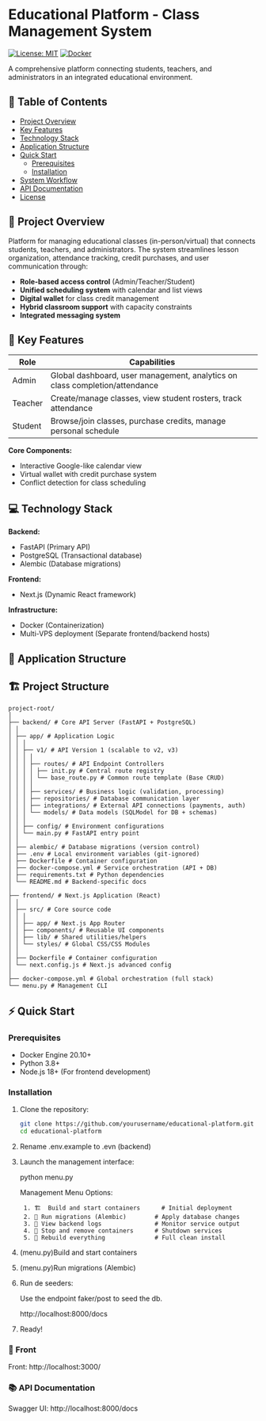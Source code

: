 # Educational Platform - Class Management System

[![License: MIT](https://img.shields.io/badge/License-MIT-blue.svg)](https://opensource.org/licenses/MIT)
[![Docker](https://img.shields.io/badge/Docker-Containers-blue)](https://www.docker.com/)

A comprehensive platform connecting students, teachers, and administrators in an integrated educational environment.

## 📌 Table of Contents
- [Project Overview](#-project-overview)
- [Key Features](#-key-features)
- [Technology Stack](#-technology-stack)
- [Application Structure](#-application-structure)
- [Quick Start](#-quick-start)
  - [Prerequisites](#prerequisites)
  - [Installation](#installation)
- [System Workflow](#-system-workflow)
- [API Documentation](#-api-documentation)
- [License](#-license)

## 🌟 Project Overview

Platform for managing educational classes (in-person/virtual) that connects students, teachers, and administrators. The system streamlines lesson organization, attendance tracking, credit purchases, and user communication through:

- **Role-based access control** (Admin/Teacher/Student)
- **Unified scheduling system** with calendar and list views
- **Digital wallet** for class credit management
- **Hybrid classroom support** with capacity constraints
- **Integrated messaging system**

## 🚀 Key Features

| Role        | Capabilities                                                                 |
|-------------|------------------------------------------------------------------------------|
| Admin       | Global dashboard, user management, analytics on class completion/attendance  |
| Teacher     | Create/manage classes, view student rosters, track attendance                |
| Student     | Browse/join classes, purchase credits, manage personal schedule              |

**Core Components:**
- Interactive Google-like calendar view
- Virtual wallet with credit purchase system
- Conflict detection for class scheduling
<!-- - Real-time notifications -->

## 💻 Technology Stack

**Backend:**
- FastAPI (Primary API)
- PostgreSQL (Transactional database)
- Alembic (Database migrations)

**Frontend:**
- Next.js (Dynamic React framework)

**Infrastructure:**
- Docker (Containerization)
- Multi-VPS deployment (Separate frontend/backend hosts)

## 📂 Application Structure

## 🏗️ Project Structure

```text
project-root/
│
├── backend/ # Core API Server (FastAPI + PostgreSQL)
│ │
│ ├── app/ # Application Logic
│ ️│ │
│ │ ├── v1/ # API Version 1 (scalable to v2, v3)
│ │ │ │
│ │ │ ├── routes/ # API Endpoint Controllers
│ │ │ │ ├── init.py # Central route registry
│ │ │ │ └── base_route.py # Common route template (Base CRUD)
│ │ │ │
│ │ │ ├── services/ # Business logic (validation, processing)
│ │ │ ├── repositories/ # Database communication layer
│ │ │ ├── integrations/ # External API connections (payments, auth)
│ │ │ └── models/ # Data models (SQLModel for DB + schemas)
│ │ │
│ │ ├── config/ # Environment configurations
│ │ └── main.py # FastAPI entry point
│ │
│ ├── alembic/ # Database migrations (version control)
│ ├── .env # Local environment variables (git-ignored)
│ ├── Dockerfile # Container configuration
│ ├── docker-compose.yml # Service orchestration (API + DB)
│ ├── requirements.txt # Python dependencies
│ └── README.md # Backend-specific docs
│
├── frontend/ # Next.js Application (React)
│ │
│ ├── src/ # Core source code
│ │ │
│ │ ├── app/ # Next.js App Router
│ ️│ ├── components/ # Reusable UI components
│ │ ├── lib/ # Shared utilities/helpers
│ │ └── styles/ # Global CSS/CSS Modules
│ │
│ ├── Dockerfile # Container configuration
│ └── next.config.js # Next.js advanced config
│
├── docker-compose.yml # Global orchestration (full stack)
└── menu.py # Management CLI
```

## ⚡ Quick Start

### Prerequisites
- Docker Engine 20.10+
- Python 3.8+
- Node.js 18+ (For frontend development)

### Installation

1. Clone the repository:
   ```bash
   git clone https://github.com/yourusername/educational-platform.git
   cd educational-platform

2. Rename .env.example to .evn (backend)

3. Launch the management interface:

    python menu.py

    Management Menu Options:

        1. 🏗️  Build and start containers      # Initial deployment
        2. 🐘 Run migrations (Alembic)        # Apply database changes
        3. 📜 View backend logs               # Monitor service output
        4. 🛑 Stop and remove containers      # Shutdown services
        5. 🔄 Rebuild everything              # Full clean install

4. (menu.py)Build and start containers

5. (menu.py)Run migrations (Alembic)

6. Run de seeders:
    
    Use the endpoint faker/post to seed the db.

    http://localhost:8000/docs

7. Ready!


### 📜 Front
Front: http://localhost:3000/
### 📚 API Documentation
Swagger UI: http://localhost:8000/docs
